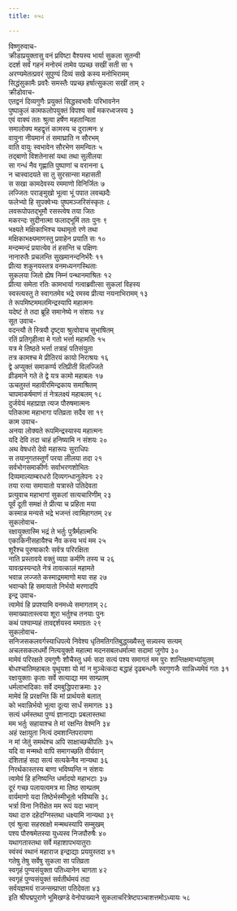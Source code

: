 ```yaml
---
title: ०५८

---
```

विष्णुरुवाच-  
क्रीडाप्रयुक्तासु वनं प्रविष्टा वैश्यस्य भार्या सुकला सुतन्वी  
ददर्श सर्वं गहनं मनोरमं तामेव पप्रच्छ सखीं सती सा १  
अरण्यमेतत्प्रवरं सुपुण्यं दिव्यं सखे कस्य मनोभिरामम्  
सिद्धंसुकामैः प्रवरैः समस्तैः पप्रच्छ हर्षात्सुकला सखीं ताम् २  
क्रीडोवाच-  
एतद्वनं दिव्यगुणैः प्रयुक्तं सिद्धस्वभावैः परिभावनेन  
पुष्पाकुलं कामफलोपयुक्तं विपश्य सर्वं मकरध्वजस्य ३  
एवं वाक्यं ततः श्रुत्वा हर्षेण महतान्विता  
समालोक्य महद्वृत्तं कामस्य च दुरात्मनः ४  
वायुना नीयमानं तं समाघ्राति न सौरभम्  
वाति वायुः स्वभावेन सौरभेण समन्वितः ५  
तद्बाणो विशतेनासां यथा तथा सुलीलया  
सा गन्धं नैव गृह्णाति पुष्पाणां च वरानना ६  
न चास्वादयते सा तु सुरसान्सा महासती  
स सखा कामदेवस्य रममाणो विनिर्जितः ७  
लज्जितः पराङ्मुखो भूत्वा भूं पपात लवच्छदैः  
फलेभ्यो हि सुपक्वेभ्यः पुष्पमञ्जरिसंस्कृतः ८  
लवरूपोपतद्भूमौ रसस्त्वेष तया जितः  
मकरन्दः सुदीनात्मा फलाद्भूमिं ततः पुनः ९  
भक्ष्यते मक्षिकाभिश्च यथामृतो रणे तथा  
मक्षिकाभक्ष्यमाणस्तु प्रवाहेन प्रयाति सः १०  
मन्दम्मन्दं प्रयात्येव तं हसन्ति च पक्षिणः  
नानारुतैः प्रचलन्ति सुखमानन्दनिर्भरैः ११  
प्रीत्या शकुनयस्तत्र वनमध्यनगस्थिताः  
सुकलया जितो ह्येष निम्नं पन्थानमाश्रितः १२  
प्रीत्या समेता रतिः कामभार्या गत्वाब्रवीत्सा सुकलां विहस्य  
स्वस्त्यस्तु ते स्वागतमेव भद्रे रमस्व प्रीत्या नयनाभिरामम् १३  
ते रूपमिष्टममलमिन्द्रस्यापि महात्मनः  
यदेष्टं ते तदा ब्रूहि समानेष्ये न संशयः १४  
सूत उवाच-  
वदन्त्यौ ते स्त्रियौ दृष्ट्वा श्रुत्वोवाच सुभाषितम्  
रतिं प्रतिगृहीत्वा मे गतो भर्त्ता महामतिः १५  
यत्र मे तिष्ठते भर्त्ता तत्राहं पतिसंयुता  
तत्र कामश्च मे प्रीतिरयं कायो निराश्रयः १६  
द्वे अप्युक्तं समाकर्ण्य रतिप्रीती विलज्जिते  
व्रीडमाने गते ते द्वे यत्र कामो महाबलः १७  
ऊचतुस्तं महावीरमिन्द्रकाय समाश्रितम्  
चापमाकर्षमाणं तं नेत्रलक्ष्यं महाबलम् १८  
दुर्जयेयं महाप्राज्ञ त्यज पौरुषमात्मनः  
पतिकामा महाभागा पतिव्रता सदैव सा १९  
काम उवाच-  
अनया लोक्यते रूपमिन्द्रस्यास्य महात्मनः  
यदि देवि तदा चाहं हनिष्यामि न संशयः २०  
अथ वेषधरो देवो महारूपः सुराधिपः  
स तयानुगतस्तूर्णं परया लीलया तदा २१  
सर्वभोगसमाकीर्णः सर्वाभरणशोभितः  
दिव्यमाल्याम्बरधरो दिव्यगन्धानुलेपनः २२  
तया रत्या समायातो यत्रास्ते पतिदेवता  
प्रत्युवाच महाभागां सुकलां सत्यचारिणीम् २३  
पूर्वं दूती समक्षं ते प्रीत्या च प्रहिता मया  
कस्मान्न मन्यसे भद्रे भजन्तं त्वामिहागतम् २४  
सुकलोवाच-  
रक्षायुक्तास्मि भद्रं ते भर्तुः पुत्रैर्महात्मभिः  
एकाकिनीसहायैश्च नैव कस्य भयं मम २५  
शूरैश्च पुरुषाकारैः सर्वत्र परिरक्षिता  
नाति प्रस्तावये वक्तुं व्यग्रा कर्मणि तस्य च २६  
यावत्प्रस्यन्दते नेत्रं तावत्कालं महामते  
भवान्न लज्जते कस्माद्रममाणो मया सह २७  
भवान्को हि समायातो निर्भयो मरणादपि  
इन्द्र उवाच-  
त्वामेवं हि प्रपश्यामि वनमध्ये समागताम् २८  
समाख्यातास्त्वया शूरा भर्तुश्च तनयाः पुनः  
कथं पश्याम्यहं तावद्दर्शयस्व ममाग्रतः २९  
सुकलोवाच-  
सनिजसकलवर्गस्याधिपत्ये निवेश्य धृतिमतिगतिबुद्ध्य्ख्यैस्तु सन्न्यस्य सत्यम्  
अचलसकलधर्मो नित्ययुक्तो महात्मा मदनसबलधर्मात्मा सदामां जुगोप ३०  
मामेवं परिरक्षते दमगुणैः शौचैस्तु धर्मः सदा सत्यं पश्य समागतं मम पुरः शान्तिक्षमाभ्यांयुतम्  
बोधश्चातिमहाबलः पृथुयशा यो मां न मुञ्चेत्कदा बद्धाहं दृढबन्धनैः स्वगुणजैः सान्निध्यमेवं गतः ३१  
रक्षायुक्ताः कृताः सर्वे सत्याद्या मम साम्प्रतम्  
धर्मलाभादिकाः सर्वे दमबुद्धिपराक्रमाः ३२  
मामेवं हि प्ररक्षन्ति किं मां प्रार्थयसे बलात्  
को भवान्निर्भयो भूत्वा दूत्या सार्धं समागतः ३३  
सत्यं धर्मस्तथा पुण्यं ज्ञानाद्याः प्रबलास्तथा  
मम भर्तुः सहायाश्च ते मां रक्षन्ति वेश्मनि ३४  
अहं रक्षायुता नित्यं दमशान्तिपरायणा  
न मां जेतुं समर्थश्च अपि साक्षाच्छचीपतिः ३५  
यदि वा मन्मथो वापि समागच्छति वीर्यवान्  
दंशिताहं सदा सत्यं सत्यकेनैव नान्यथा ३६  
निरर्थकास्तस्य बाणा भविष्यन्ति न संशयः  
त्वामेवं हि हनिष्यन्ति धर्मादयो महाभटाः ३७  
दूरं गच्छ पलायत्वमत्र मा तिष्ठ साम्प्रतम्  
वार्यमाणो यदा तिष्ठेर्भस्मीभूतो भविष्यसि ३८  
भर्त्रा विना निरीक्षेत मम रूपं यदा भवान्  
यथा दारु दहेदग्निस्तथा धक्ष्यामि नान्यथा ३९  
एवं श्रुत्वा सहस्राक्षो मन्मथस्यापि सम्मुखम्  
पश्य पौरुषमेतस्या युध्यस्व निजपौरुषैः ४०  
यथागतास्तथा सर्वे महाशापभयातुराः  
स्वंस्वं स्थानं महाराज इन्द्राद्याः प्रययुस्तदा ४१  
गतेषु तेषु सर्वेषु सुकला सा पतिव्रता  
स्वगृहं पुण्यसंयुक्ता पतिध्यानेन चागता ४२  
स्वगृहं पुण्यसंयुक्तं सर्वतीर्थमयं तदा  
सर्वयज्ञमयं राजन्सम्प्राप्ता पतिदेवता ४३  
 इति श्रीपद्मपुराणे भूमिखण्डे वेनोपाख्याने सुकलाचरित्रेष्टपञ्चाशत्तमोऽध्यायः ५८
